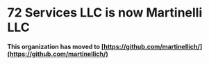 # 72 Services LLC is now Martinelli LLC

**This organization has moved to [https://github.com/martinellich/](https://github.com/martinellich/)**
